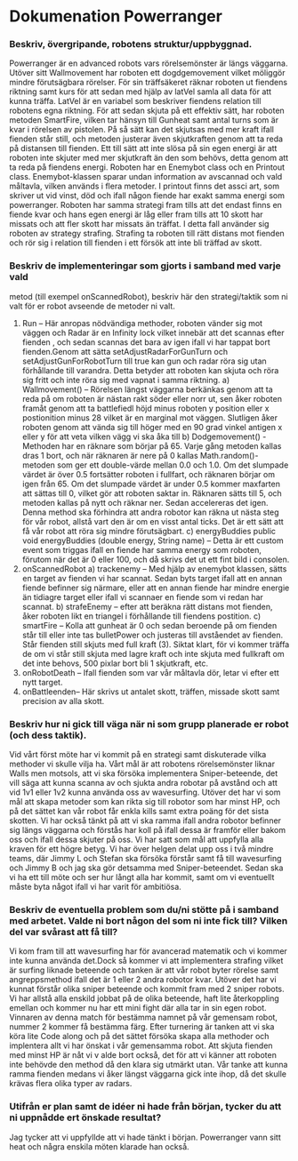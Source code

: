 # Dokumenation Powerranger
### Beskriv, övergripande, robotens struktur/uppbyggnad.

Powerranger är en advanced robots vars rörelsemönster är längs väggarna. Utöver sitt Wallmovement har roboten
ett dogdgemovement vilket möliggör mindre förutsägbara rörelser. För sin träffsäkeret räknar roboten ut fiendens 
riktning samt kurs för att sedan med hjälp av latVel samla all data för att kunna träffa. LatVel är en variabel som 
beskriver fiendens relation till robotens egna riktning. För att sedan skjuta på ett effektiv sätt, har roboten metoden 
SmartFire, vilken tar hänsyn till Gunheat samt antal turns som är kvar i rörelsen av pistolen. På så sätt kan det 
skjutsas med mer kraft ifall fienden står still, och metoden justerar även skjutkraften genom att ta reda på distansen 
till fienden. Ett till sätt att inte slösa på sin egen energi är att roboten inte skjuter med mer skjutkraft än den som 
behövs, detta genom att ta reda på fiendens energi. Roboten har en Enemybot class och en Printout class. Enemybot-klassen
sparar undan information av avscannad och vald måltavla, vilken används i flera metoder. I printout finns det assci art, 
som skriver ut vid vinst, död och ifall någon fiende har exakt samma energi som powerranger. Roboten har samma strategi 
fram tills att det endast finns en fiende kvar och hans egen energi är låg eller fram tills att 10 skott har missats
och att fler skott har missats än träffat. I detta fall använder sig roboten av strategy strafing. Strafing ta roboten till rätt 
distans mot fienden och rör sig i relation till fienden i ett försök att inte bli träffad av skott.

### Beskriv de implementeringar som gjorts i samband med varje vald
metod (till exempel onScannedRobot), beskriv här den
strategi/taktik som ni valt för er robot avseende de metoder ni valt.

1.	Run – Här anropas nödvändiga methoder, roboten vänder sig mot väggen och Radar är en Infinity lock vilket innebär att det scannas efter fienden , och sedan scannas det bara av igen ifall
vi har tappat bort fienden.Genom att sätta setAdjustRadarForGunTurn och setAdjustGunForRobotTurn till true kan gun och radar röra sig utan förhållande till varandra. Detta betyder att roboten kan skjuta och röra sig fritt och inte röra sig med vapnat i samma riktning.
a)	Wallmovement() – Rörelsen längst väggarna berkänkas genom att ta reda på om roboten är nästan rakt söder eller norr ut, sen åker roboten framåt genom att ta battlefiedl höjd minus roboten y position eller x postionition minus 28 vilket är en marginal mot väggen. Slutligen åker roboten genom att vända sig till höger med en 90 grad vinkel antigen x eller y för att veta vilken vägg vi ska åka till
b)	Dodgemovement() -  Methoden har en räknare som börjar på 65. Varje gång metoden kallas dras 1 bort, och när räknaren är nere på 0 kallas Math.random()-metoden som ger ett double-värde mellan 0.0 och 1.0. Om det slumpade värdet är över 0.5 fortsätter roboten i fullfart, och räknaren börjar om igen från 65. Om det slumpade värdet är under 0.5 kommer maxfarten att sättas till 0, vilket gör att roboten saktar in. Räknaren sätts till 5, och metoden kallas på nytt och räknar ner. Sedan accelereras det igen. Denna method ska förhindra att andra robotor kan räkna ut nästa steg för vår robot, allstå vart den är om en visst antal ticks. Det är ett sätt att få vår robot att röra sig mindre förutsägbart.
c)	energyBuddies  public void energyBuddies (double energy, String name) – Detta är ett custom event som triggas ifall en fiende har samma energy som roboten, förutom när det är 0 eller 100, och då skrivs det ut ett fint bild i consolen.
2.	onScannedRobot
a)	trackenemy – Med hjälp av enemybot klassen, sätts en target av fienden vi har scannat. Sedan byts target ifall att en annan fiende befinner sig närmare, eller att en annan fiende har mindre energie än tidiagre target eller ifall vi scannaer en fiende som vi redan har scannat.
b)	strafeEnemy – efter att beräkna rätt distans mot fienden, åker roboten likt en triangel i förhållande till fiendens postition.
c)	smartFire – Kolla att gunheat är 0 och sedan beroende på om fienden står till eller inte tas bulletPower och justeras till avståendet av fienden. Står fienden still skjuts med full kraft (3). Siktat klart, för vi kommer träffa de om vi står still skjuta med lagre kraft och inte skjuta med fullkraft om det inte behovs, 500 pixlar bort bli 1 skjutkraft, etc.
3.	onRobotDeath – Ifall fienden som var vår måltavla dör, letar vi efter ett nytt target.
4.	onBattleenden– Här skrivs ut antalet skott, träffen, missade skott samt precision av alla skott.


### Beskriv hur ni gick till väga när ni som grupp planerade er robot (och dess taktik).

Vid vårt först möte har vi kommit på en strategi samt diskuterade vilka methoder vi skulle vilja ha.
Vårt mål är att robotens rörelsemönster liknar Walls men motsols, att vi ska försöka implementera Sniper-beteende, 
det vill säga att kunna scanna av och sjukta andra robotar på avstånd och att vid 1v1 eller 1v2 kunna använda oss 
av wavesurfing. Utöver det har vi som mål att skapa metoder som kan rikta sig till robotor som har minst HP, och 
på det sättet kan vår robot får enkla kills samt extra poäng för det sista skotten. Vi har också tänkt på att vi
ska ramma ifall andra robotor befinner sig längs väggarna och förstås har koll på ifall dessa är framför eller 
bakom oss och ifall dessa skjuter på oss. Vi har satt som mål att uppfylla alla kraven för ett högre betyg.
Vi har över helgen delat upp oss i två mindre teams, där Jimmy L och Stefan ska försöka förstår samt få 
till wavesurfing och Jimmy B och jag ska gör detsamma med Sniper-beteendet. Sedan ska vi ha ett till möte 
och ser hur långt alla har kommit, samt om vi eventuellt måste byta något ifall vi har varit för ambitiösa. 

### Beskriv de eventuella problem som du/ni stötte på i samband med arbetet. Valde ni bort någon del som ni inte fick till? Vilken del var svårast att få till?

Vi kom fram till att wavesurfing har för avancerad matematik och vi kommer inte kunna använda det.Dock så
kommer vi att implementera strafing vilket är surfing liknade beteende och tanken är att vår robot byter 
rörelse samt angreppsmethod ifall det är 1 eller 2 andra robotor kvar. Utöver det har vi kunnat förstår 
olika sniper beteende och kommit fram med 2 sniper robots. Vi har allstå alla enskild jobbat på de olika 
beteende, haft lite återkoppling emellan och kommer nu har ett mini fight där alla tar in sin egen robot. 
Vinnaren av denna match för bestämma namnet på vår gemensam robot, nummer 2 kommer få bestämma färg. 
Efter turnering är tanken att vi ska köra lite Code along och på det sättet försöka skapa alla methoder 
och implentera allt vi har önskat i vår gemensamma robot.  Att skjuta fienden med minst HP är nåt vi v
alde bort också, det för att vi känner att roboten inte behövde den method då den klara sig utmärkt utan.
Vår tanke att kunna ramma fienden medans vi åker längst väggarna gick inte ihop, då det skulle krävas flera 
olika typer av radars.

### Utifrån er plan samt de idéer ni hade från början, tycker du att ni uppnådde ert önskade resultat?
Jag tycker att vi uppfyllde att vi hade tänkt i början. Powerranger vann sitt heat och några enskila möten klarade han också.


